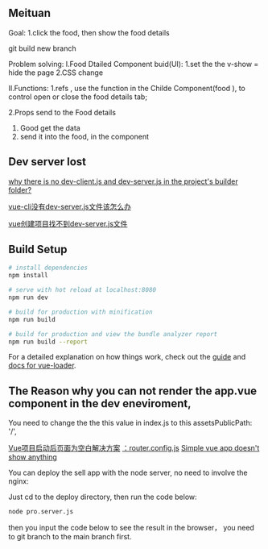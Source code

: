

## Meituan



Goal: 
1.click the food, then show the food details 

git build new branch

Problem solving:
I.Food Dtailed Component buid(UI):
1.set the the v-show = hide the page
2.CSS change


II.Functions:
1.refs , use the function in the Childe Component(food ), to control open or close the food details tab;

2.Props send to the Food details
1) Good get the data
2) send it into the food, in the component


## Dev server lost
[why there is no dev-client.js and dev-server.js in the project's builder folder?](https://www.udemy.com/course/vuejs-app/learn/lecture/8476936#questions/3675486)  

[vue-cli没有dev-server.js文件该怎么办](https://blog.csdn.net/Merciwen/article/details/79482309)

[vue创建项目找不到dev-server.js文件](https://blog.csdn.net/qq_42256836/article/details/89195098)
## Build Setup

``` bash
# install dependencies
npm install

# serve with hot reload at localhost:8080
npm run dev

# build for production with minification
npm run build

# build for production and view the bundle analyzer report
npm run build --report
```

For a detailed explanation on how things work, check out the [guide](http://vuejs-templates.github.io/webpack/) and [docs for vue-loader](http://vuejs.github.io/vue-loader).

## The Reason why you can not render the app.vue component in the dev eneviroment,

You need to change the  the this value in index.js to this assetsPublicPath: '/',

[Vue项目启动后页面为空白解决方案](https://blog.csdn.net/weixin_43254676/article/details/89446174?spm=1001.2101.3001.6650.10&utm_medium=distribute.pc_relevant.none-task-blog-2%7Edefault%7ECTRLIST%7ERate-10.pc_relevant_default&depth_1-utm_source=distribute.pc_relevant.none-task-blog-2%7Edefault%7ECTRLIST%7ERate-10.pc_relevant_default&utm_relevant_index=13)
[：router.config.js](https://segmentfault.com/q/1010000008144091)
[Simple vue app doesn't show anything](https://stackoverflow.com/questions/43244003/simple-vue-app-doesnt-show-anything)

You can deploy the sell app with the node server, no need to involve the nginx:

Just cd to the deploy directory, then run the code below:
```
node pro.server.js
```
then you input the code below to see the result in the browser， you need to git branch to the 
main branch first.

